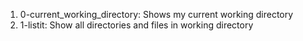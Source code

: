 1. 0-current_working_directory: Shows my current working directory
2. 1-listit: Show all directories and files in working directory
